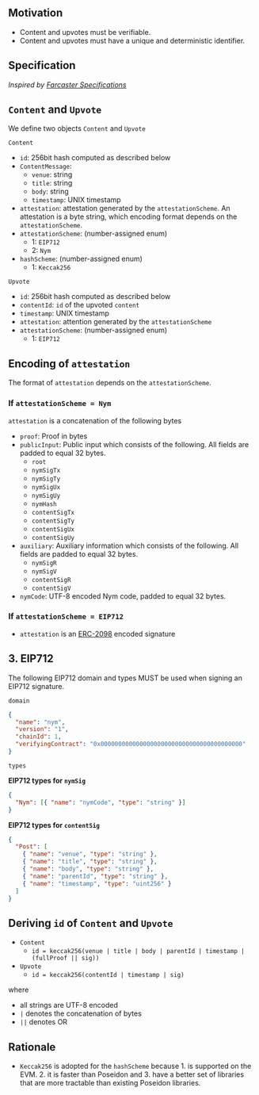 ## Motivation

- Content and upvotes must be verifiable.
- Content and upvotes must have a unique and deterministic identifier.

## Specification

_Inspired by [Farcaster Specifications](https://github.com/farcasterxyz/protocol/blob/main/docs/SPECIFICATION.md#farcaster-specifications)_

## `Content` and `Upvote`

We define two objects `Content` and `Upvote`

`Content`

- `id`: 256bit hash computed as described below
- `ContentMessage`:
  - `venue`: string
  - `title`: string
  - `body`: string
  - `timestamp`: UNIX timestamp
- `attestation`: attestation generated by the `attestationScheme`. An attestation is a byte string, which encoding format depends on the `attestationScheme`.
- `attestationScheme`: (number-assigned enum)
  - 1: `EIP712`
  - 2: `Nym`
- `hashScheme`: (number-assigned enum)
  - 1: `Keccak256`

`Upvote`

- `id`: 256bit hash computed as described below
- `contentId`: `id` of the upvoted `content`
- `timestamp`: UNIX timestamp
- `attestation`: attention generated by the `attestationScheme`
- `attestationScheme`: (number-assigned enum)
  - 1: `EIP712`

## Encoding of `attestation`

The format of `attestation` depends on the `attestationScheme`.

### If `attestationScheme = Nym`

`attestation` is a concatenation of the following bytes

- `proof`: Proof in bytes
- `publicInput`: Public input which consists of the following. All fields are padded to equal 32 bytes.
  - `root`
  - `nymSigTx`
  - `nymSigTy`
  - `nymSigUx`
  - `nymSigUy`
  - `nymHash`
  - `contentSigTx`
  - `contentSigTy`
  - `contentSigUx`
  - `contentSigUy`
- `auxiliary`: Auxiliary information which consists of the following. All fields are padded to equal 32 bytes.
  - `nymSigR`
  - `nymSigV`
  - `contentSigR`
  - `contentSigV`
- `nymCode`: UTF-8 encoded Nym code, padded to equal 32 bytes.

### If `attestationScheme = EIP712`

- `attestation` is an [ERC-2098](https://eips.ethereum.org/EIPS/eip-2098) encoded signature

## 3. EIP712

The following EIP712 domain and types MUST be used when signing an EIP712 signature.

`domain`

```json
{
  "name": "nym",
  "version": "1",
  "chainId": 1,
  "verifyingContract": "0x0000000000000000000000000000000000000000"
}
```

`types`

**EIP712 types for `nymSig`**

```json
{
  "Nym": [{ "name": "nymCode", "type": "string" }]
}
```

**EIP712 types for `contentSig`**

```json
{
  "Post": [
    { "name": "venue", "type": "string" },
    { "name": "title", "type": "string" },
    { "name": "body", "type": "string" },
    { "name": "parentId", "type": "string" },
    { "name": "timestamp", "type": "uint256" }
  ]
}
```

## Deriving `id` of `Content` and `Upvote`

- `Content`
  - `id = keccak256(venue | title | body | parentId | timestamp | (fullProof || sig))`
- `Upvote`
  - `id = keccak256(contentId | timestamp | sig)`

where

- all strings are UTF-8 encoded
- `|` denotes the concatenation of bytes
- `||` denotes OR

## Rationale

- `Keccak256` is adopted for the `hashScheme` because 1. is supported on the EVM. 2. it is faster than Poseidon and 3. have a better set of libraries that are more tractable than existing Poseidon libraries.
